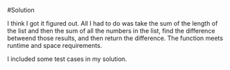 #Solution


I think I got it figured out. All I had to do was take the sum of the length of the list and then the sum of all the numbers in the list, find the difference betweend those results, and then return the difference. The function meets runtime and space requirements.

I included some test cases in my solution.

